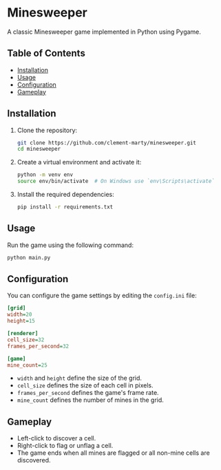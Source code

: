 # Minesweeper

A classic Minesweeper game implemented in Python using Pygame.

## Table of Contents

- [Installation](#installation)
- [Usage](#usage)
- [Configuration](#configuration)
- [Gameplay](#gameplay)

## Installation

1. Clone the repository:
    ```sh
    git clone https://github.com/clement-marty/minesweeper.git
    cd minesweeper
    ```

2. Create a virtual environment and activate it:
    ```sh
    python -m venv env
    source env/bin/activate  # On Windows use `env\Scripts\activate`
    ```

3. Install the required dependencies:
    ```sh
    pip install -r requirements.txt
    ```

## Usage

Run the game using the following command:
```sh
python main.py
```

## Configuration

You can configure the game settings by editing the `config.ini` file:
```ini
[grid]
width=20
height=15

[renderer]
cell_size=32
frames_per_second=32

[game]
mine_count=25
```

- `width` and `height` define the size of the grid.
- `cell_size` defines the size of each cell in pixels.
- `frames_per_second` defines the game's frame rate.
- `mine_count` defines the number of mines in the grid.

## Gameplay

- Left-click to discover a cell.
- Right-click to flag or unflag a cell.
- The game ends when all mines are flagged or all non-mine cells are discovered.
